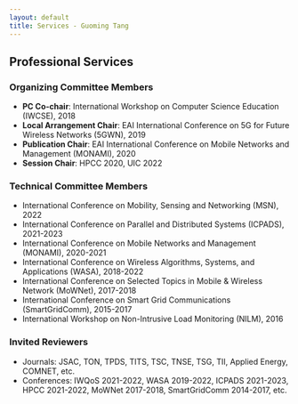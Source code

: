 ```yaml
---
layout: default
title: Services - Guoming Tang
---
```


## Professional Services

### Organizing Committee Members

- **PC Co-chair**: International Workshop on Computer Science Education (IWCSE), 2018
- **Local Arrangement Chair**: EAI International Conference on 5G for Future Wireless Networks (5GWN), 2019
- **Publication Chair**: EAI International Conference on Mobile Networks and Management (MONAMI), 2020
- **Session Chair**: HPCC 2020, UIC 2022

### Technical Committee Members

- International Conference on Mobility, Sensing and Networking (MSN), 2022
- International Conference on Parallel and Distributed Systems (ICPADS), 2021-2023
- International Conference on Mobile Networks and Management (MONAMI), 2020-2021
- International Conference on Wireless Algorithms, Systems, and Applications (WASA), 2018-2022
- International Conference on Selected Topics in Mobile & Wireless Network (MoWNet), 2017-2018
- International Conference on Smart Grid Communications (SmartGridComm), 2015-2017
- International Workshop on Non-Intrusive Load Monitoring (NILM), 2016

### Invited Reviewers
 - Journals: JSAC, TON, TPDS, TITS, TSC, TNSE, TSG, TII, Applied Energy, COMNET, etc.
 - Conferences: IWQoS 2021-2022, WASA 2019-2022, ICPADS 2021-2023, HPCC 2021-2022, MoWNet 2017-2018, SmartGridComm 2014-2017, etc.